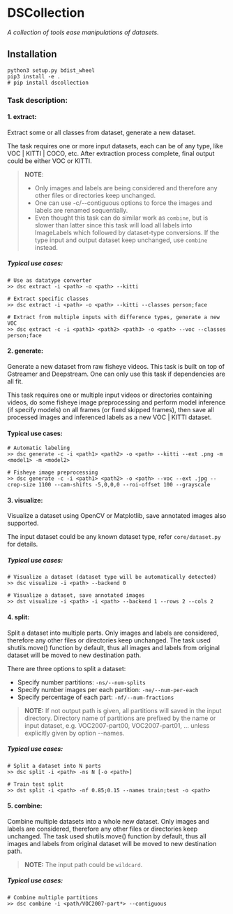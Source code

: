 # DSCollection

_A collection of tools ease manipulations of datasets._

## Installation
```shell
python3 setup.py bdist_wheel
pip3 install -e .
# pip install dscollection
```

### Task description:

#### 1. **extract**:
Extract some or all classes from dataset, generate a new dataset.

    
The task requires one or more input datasets, each can be of any type, like VOC | KITTI | COCO, etc. 
After extraction process complete, final output could be either VOC or KITTI.

> **NOTE**:
>- Only images and labels are being considered and therefore any
    other files or directories keep unchanged.
>- One can use -c/--contiguous options to force the images and labels
    are renamed sequentially. 
>- Even thought this task can do similar work as `combine`, but is slower
  than latter since this task will load all labels into ImageLabels which
  followed by dataset-type conversions. If the type input and output dataset
  keep unchanged, use `combine` instead.

##### Typical use cases:
```shell
# Use as datatype converter
>> dsc extract -i <path> -o <path> --kitti

# Extract specific classes
>> dsc extract -i <path> -o <path> --kitti --classes person;face

# Extract from multiple inputs with difference types, generate a new VOC
>> dsc extract -c -i <path1> <path2> <path3> -o <path> --voc --classes person;face
```
    
#### 2. **generate:**
Generate a new dataset from raw fisheye videos. This task is built on top of
Gstreamer and Deepstream. One can only use this task if dependencies are all fit.

This task requires one or multiple input videos or directories containing videos,
do some fisheye image preprocessing and perform model inference (if specify models)
on all frames (or fixed skipped frames), then save all processed images and inferenced
labels as a new VOC | KITTI dataset.

#### Typical use cases:

```shell
# Automatic labeling
>> dsc generate -c -i <path1> <path2> -o <path> --kitti --ext .png -m <model1> -m <model2>

# Fisheye image preprocessing
>> dsc generate -c -i <path1> <path2> -o <path> --voc --ext .jpg --crop-size 1100 --cam-shifts -5,0,0,0 --roi-offset 100 --grayscale

```

    
#### 3. **visualize**:
Visualize a dataset using OpenCV or Matplotlib, save annotated images also supported.

The input dataset could be any known dataset type, refer `core/dataset.py` for details.

    
##### Typical use cases:
```shell
# Visualize a dataset (dataset type will be automatically detected)
>> dsc visualize -i <path> --backend 0

# Visualize a dataset, save annotated images
>> dst visualize -i <path> -i <path> --backend 1 --rows 2 --cols 2
```
    
#### 4. **split**:
Split a dataset into multiple parts. Only images and labels are considered, therefore
any other files or directories keep unchanged. The task used shutils.move() function
by default, thus all images and labels from original dataset will be moved to new
destination path.

There are three options to split a dataset:
- Specify number partitions: `-ns/--num-splits`
- Specify number images per each partition: `-ne/--num-per-each`
- Specify percentage of each part: `-nf/--num-fractions`

> **NOTE:** 
If not output path is given, all partitions will saved in the input directory.
Directory name of partitions are prefixed by the name or input dataset, e.g.
VOC2007-part00, VOC2007-part01, ...
unless explicitly given by option --names.

##### Typical use cases:
```shell
# Split a dataset into N parts
>> dsc split -i <path> -ns N [-o <path>]

# Train test split
>> dst split -i <path> -nf 0.85;0.15 --names train;test -o <path>
```
  
#### 5. **combine**:
Combine multiple datasets into a whole new dataset. Only images and labels are
considered, therefore any other files or directories keep unchanged. The task
used shutils.move() function by default, thus all images and labels from original
dataset will be moved to new destination path.

> **NOTE:**
The input path could be `wildcard`.

##### Typical use cases:
```shell
# Combine multiple partitions
>> dsc combine -i <path/VOC2007-part*> --contiguous
```
